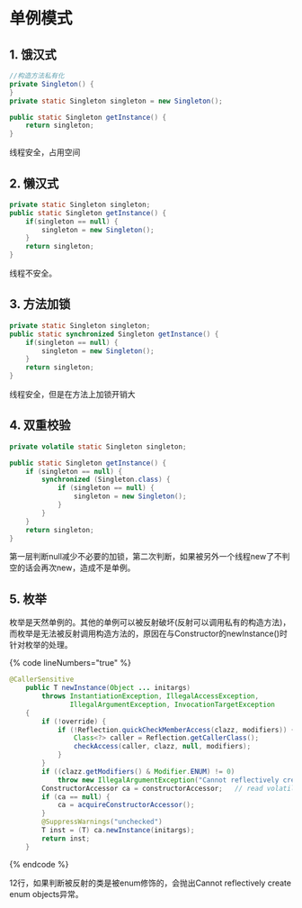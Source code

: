 # 单例模式



## 1. 饿汉式

```java
//构造方法私有化
private Singleton() {
}
private static Singleton singleton = new Singleton();

public static Singleton getInstance() {
    return singleton;
}
```

线程安全，占用空间

## 2. 懒汉式

```java
private static Singleton singleton;
public static Singleton getInstance() {
    if(singleton == null) {
        singleton = new Singleton();
    }
    return singleton;
}
```

线程不安全。

## 3. 方法加锁

```java
private static Singleton singleton;
public static synchronized Singleton getInstance() {
    if(singleton == null) {
        singleton = new Singleton();
    }
    return singleton;
}
```

线程安全，但是在方法上加锁开销大

## 4. 双重校验

```java
private volatile static Singleton singleton;

public static Singleton getInstance() {
    if (singleton == null) {
        synchronized (Singleton.class) {
            if (singleton == null) {
                singleton = new Singleton();
            }
        }
    }
    return singleton;
}
```

第一层判断null减少不必要的加锁，第二次判断，如果被另外一个线程new了不判空的话会再次new，造成不是单例。

## 5. 枚举

枚举是天然单例的。其他的单例可以被反射破坏(反射可以调用私有的构造方法)，而枚举是无法被反射调用构造方法的，原因在与Constructor的newInstance()时针对枚举的处理。

{% code lineNumbers="true" %}
```java
@CallerSensitive
    public T newInstance(Object ... initargs)
        throws InstantiationException, IllegalAccessException,
               IllegalArgumentException, InvocationTargetException
    {
        if (!override) {
            if (!Reflection.quickCheckMemberAccess(clazz, modifiers)) {
                Class<?> caller = Reflection.getCallerClass();
                checkAccess(caller, clazz, null, modifiers);
            }
        }
        if ((clazz.getModifiers() & Modifier.ENUM) != 0)
            throw new IllegalArgumentException("Cannot reflectively create enum objects");
        ConstructorAccessor ca = constructorAccessor;   // read volatile
        if (ca == null) {
            ca = acquireConstructorAccessor();
        }
        @SuppressWarnings("unchecked")
        T inst = (T) ca.newInstance(initargs);
        return inst;
    }
```
{% endcode %}

12行，如果判断被反射的类是被enum修饰的，会抛出Cannot reflectively create enum objects异常。

